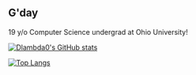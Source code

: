 ## G'day

19 y/o Computer Science undergrad at Ohio University!

[![Dlambda0's GitHub stats](https://github-readme-stats.vercel.app/api?username=Dlambda0&show_icons=true&theme=dark)](https://github.com/anuraghazra/github-readme-stats)

[![Top Langs](https://github-readme-stats.vercel.app/api/top-langs/?username=Dlambda0&theme=dark)](https://github.com/anuraghazra/github-readme-stats)
